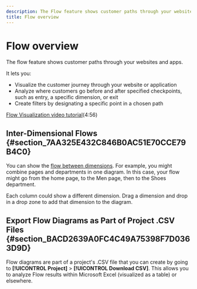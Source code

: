 ```yaml
---
description: The Flow feature shows customer paths through your websites and apps.
title: Flow overview
---
```


# Flow overview

The flow feature shows customer paths through your websites and apps.

It lets you:

* Visualize the customer journey through your website or application
* Analyze where customers go before and after specified checkpoints, such as entry, a specific dimension, or exit
* Create filters by designating a specific point in a chosen path

[Flow Visualization video tutorial](https://docs.adobe.com/content/help/en/analytics-learn/tutorials/analysis-workspace/analyzing-customer-journeys/flow-visualization.html)(4:56)

## Inter-Dimensional Flows {#section_7AA325E432C846B0AC51E70CCE79B4C0}

You can show the [flow between dimensions](/help/analysis-workspace/visualizations/c-flow/multi-dimensional-flow.md). For example, you might combine pages and departments in one diagram. In this case, your flow might go from the home page, to the Men page, then to the Shoes department.

Each column could show a different dimension. Drag a dimension and drop in a drop zone to add that dimension to the diagram.

## Export Flow Diagrams as Part of Project .CSV Files {#section_BACD2639A0FC4C49A75398F7D0363D9D}

Flow diagrams are part of a project's .CSV file that you can create by going to **[!UICONTROL Project]** > **[!UICONTROL Download CSV]**. This allows you to analyze Flow results within Microsoft Excel (visualized as a table) or elsewhere.
